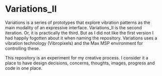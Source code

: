 # Variations_II
Variations is a series of prototypes that explore vibration patterns as the main modality of an expressive interface. 
Variations_II is the second iteration. Or, it is practically the third. But as I did not like the first version I had happily fogotten about it when naming the repository. 
Variations uses a vibration technology (Vibropixels) and the Max MSP environment for controlling these. 

This repository is an experiment for my creative process. I consider it a place to have design decisions, concerns, thoughts, images, progress and code in one place. 

